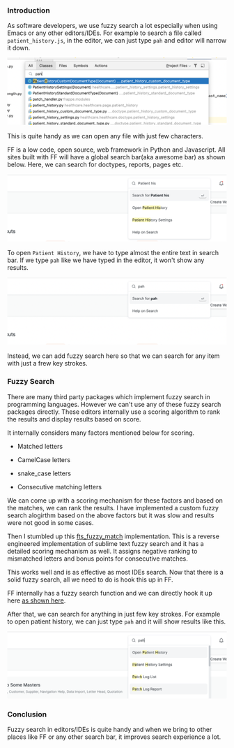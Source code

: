 <!--
.. title: Adding Fuzzy Search To Frappe Framework
.. slug: fuzzy-search-frappe-framework
.. date: 2022-03-31 21:30:33 UTC+05:30
.. tags: js, frappe-framework
.. category:
.. link:
.. description: How to add smart search to frappe framework awesome bar.
.. type: text
-->

### Introduction

As software developers, we use fuzzy search a lot especially when using Emacs or any other editors/IDEs. For example to search a file called `patient_history.js`, in the editor, we can just type `pah` and editor will narrow it down.

<img src="/images/frappe-fuzzy-search-1.png" />

This is quite handy as we can open any file with just few characters.

FF is a low code, open source, web framework in Python and Javascript. All sites built with FF will have a global search bar(aka awesome bar) as shown below. Here, we can search for doctypes, reports, pages etc.

<img src="/images/frappe-fuzzy-search-2.png" />

To open `Patient History`, we have to type almost the entire text in search bar. If we type `pah` like we have typed in the editor, it won't show any results.

<img src="/images/frappe-fuzzy-search-3.png" />


Instead, we can add fuzzy search here so that we can search for any item with just a frew key strokes.

### Fuzzy Search

There are many third party packages which implement fuzzy search in programming languages. However we can't use any of these fuzzy search packages directly. These editors internally use a scoring algorithm to rank the results and display results based on score.

It internally considers many factors mentioned below for scoring.

- Matched letters

- CamelCase letters

- snake_case letters

- Consecutive matching letters

We can come up with a scoring mechanism for these factors and based on the matches, we can rank the results. I have implemented a custom fuzzy search alogirthm based on the above factors but it was slow and results were not good in some cases.

Then I stumbled up this [fts_fuzzy_match](https://github.com/forrestthewoods/lib_fts/blob/master/code/fts_fuzzy_match.js) implementation. This is a reverse engineered implementation of sublime text fuzzy search and it has a detailed scoring mechanism as well. It assigns negative ranking to mismatched letters and bonus points for consecutive matches.

This works well and is as effective as most IDEs search. Now that there is a solid fuzzy search, all we need to do is hook this up in FF.

FF internally has a fuzzy search function and we can directly hook it up here [as shown here](https://github.com/frappe/frappe/pull/16478).

After that, we can search for anything in just few key strokes. For example to open patient history, we can just type `pah` and it will show results like this.

<img src="/images/frappe-fuzzy-search-4.png" />


### Conclusion

Fuzzy search in editors/IDEs is quite handy and when we bring to other places like FF or any other search bar, it improves search experience a lot.
